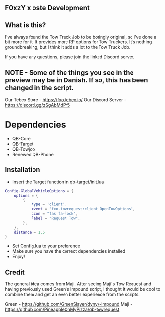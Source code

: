 ## F0xzY x oste Development

## What is this?
I've always found the Tow Truck Job to be boringly original, so I've done a bit more for it.
It provides more RP options for Tow Truckers.
It's nothing groundbreaking, but I think it adds a lot to the Tow Truck Job.

If you have any questions, please join the linked Discord server.

## NOTE - Some of the things you see in the preview may be in Danish. If so, this has been changed in the script.

Our Tebex Store - https://fxo.tebex.io/
Our Discord Server - https://discord.gg/zSgAbMdPr5

# Dependencies
- QB-Core 
- QB-Target
- QB-Towjob
- Renewed QB-Phone 

## Installation

- Insert the Target function in qb-target/init.lua

```lua
Config.GlobalVehicleOptions = {
	options = {
        {
            type = 'client',
            event = "fxo-towrequest:client:OpenTowOptions",
            icon = "fas fa-lock",
            label = "Request Tow",
        },
    },
    distance = 1.5
}
```

- Set Config.lua to your preference
- Make sure you have the correct dependencies installed
- Enjoy!

## Credit
The general idea comes from Maji. After seeing Maji's Tow Request and having previously used Green's Impound script, I thought it would be cool to combine them and get an even better experience from the scripts.

Green - https://github.com/GreenSlayer/dynyx-impound
Maji - https://github.com/PineappleOnMyPizza/qb-towrequest
